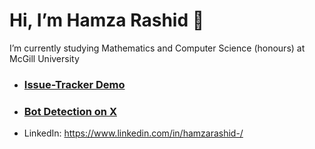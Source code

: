 # Hi, I’m Hamza Rashid 👋
I’m currently studying Mathematics and Computer Science (honours) at McGill University
- ### [Issue-Tracker Demo](https://flow-issue-tracker.com)
- ### [Bot Detection on X](https://drive.google.com/file/d/1Jw5JXDlwIFGV2RGOXBEYczxG5drcm0gH/view?usp=sharing) 
- LinkedIn: https://www.linkedin.com/in/hamzarashid-/

